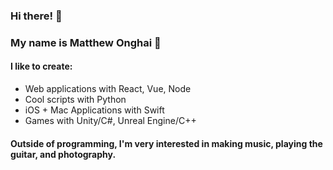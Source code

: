 ### Hi there! 👋

### My name is Matthew Onghai 🤩


#### I like to create:

- Web applications with React, Vue, Node
- Cool scripts with Python
- iOS + Mac Applications with Swift
- Games with Unity/C#, Unreal Engine/C++



#### Outside of programming, I'm very interested in making music, playing the guitar, and photography.

<!--
**matthewonghai13/matthewonghai13** is a ✨ _special_ ✨ repository because its `README.md` (this file) appears on your GitHub profile.

Here are some ideas to get you started:

- 🔭 I’m currently working on ...
- 🌱 I’m currently learning ...
- 👯 I’m looking to collaborate on ...
- 🤔 I’m looking for help with ...
- 💬 Ask me about ...
- 📫 How to reach me: ...
- ⚡ Fun fact: ...
-->
